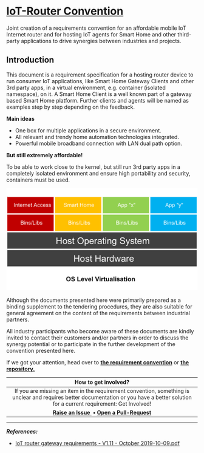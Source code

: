 # [IoT-Router Convention](https://iot-router.github.io/convention/)
Joint creation of a requirements convention for an affordable mobile IoT Internet router and for hosting IoT agents for Smart Home and other third-party applications to drive synergies between industries and projects.

## Introduction

This document is a requirement specification for a hosting router device to run consumer IoT applications, like Smart Home Gateway Clients and other 3rd party apps, in a virtual environment, e.g. container (isolated namespace), on it. A Smart Home Client is a well known part of a gateway based Smart Home platform. Further clients and agents will be named as examples step by step depending on the feedback.

**Main ideas**

- One box for multiple applications in a secure environment.
- All relevant and trendy home automation technologies integrated.
- Powerful mobile broadband connection with LAN dual path option.

**But still extremely affordable!**

To be able to work close to the kernel, but still run 3rd party apps in a completely isolated environment and ensure high portability and security, containers must be used. 

![OS Level Virtualisation](os_level_virtualization.png)

Although the documents presented here were primarily prepared as a binding supplement to the tendering procedures, they are also suitable for general agreement on the content of the requirements between industrial partners.

All industry participants who become aware of these documents are kindly invited to contact their customers and/or partners in order to discuss the synergy potential or to participate in the further development of the convention presented here.

If we got your attention, head over to **[the requirement convention](https://github.com/iot-router/convention/blob/master/CONVENTION.md)** or **[the repository.](https://github.com/iot-router/convention)**

|                     How to get involved?                     |
| :----------------------------------------------------------: |
| If you are missing an item in the requirement convention, something is unclear and requires better documentation or you have a better solution for a current requirement: Get Involved! |
| **<a href='https://github.com/iot-router/convention/issues' class='btn btn-primary'>Raise an Issue </a> • <a href='https://github.com/iot-router/convention/pulls' class='btn btn-primary'>Open a Pull-Request</a>** |

------
_**References:**_
- [IoT router gateway requirements - V1.11 - October 2019-10-09.pdf](https://github.com/iot-router/convention/blob/master/IoT%20router%20gateway%20requirements%20-%20V1.11%20-%20October%202019-10-09.pdf)
